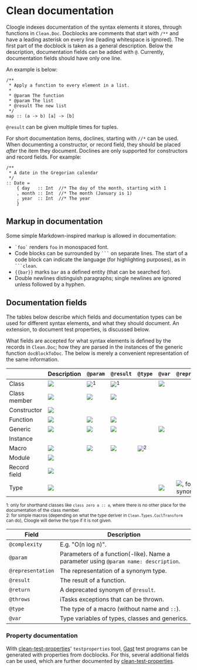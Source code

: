 # Clean documentation
Cloogle indexes documentation of the syntax elements it stores, through
functions in `Clean.Doc`. Docblocks are comments that start with `/**` and have
a leading asterisk on every line (leading whitespace is ignored). The first
part of the docblock is taken as a general description. Below the description,
documentation fields can be added with `@`. Currently, documentation fields
should have only one line.

An example is below:

```clean
/**
 * Apply a function to every element in a list.
 *
 * @param The function
 * @param The list
 * @result The new list
 */
map :: (a -> b) [a] -> [b]
```

`@result` can be given multiple times for tuples.

For short documentation items, doclines, starting with `//*` can be used. When
documenting a constructor, or record field, they should be placed *after* the
item they document. Doclines are only supported for constructors and record
fields. For example:

```clean
/**
 * A date in the Gregorian calendar
 */
:: Date =
	{ day   :: Int  //* The day of the month, starting with 1
	, month :: Int  //* The month (January is 1)
	, year  :: Int  //* The year
	}
```

## Markup in documentation

Some simple Markdown-inspired markup is allowed in documentation:

- `` `foo` `` renders `foo` in monospaced font.
- Code blocks can be surrounded by `` ``` `` on separate lines. The start of a
  code block can indicate the language (for highlighting purposes), as in
  `` ```clean ``.
- `{{bar}}` marks `bar` as a defined entity (that can be searched for).
- Double newlines distinguish paragraphs; single newlines are ignored unless
  followed by a hyphen.

## Documentation fields

The tables below describe which fields and documentation types can be used for
different syntax elements, and what they should document. An extension, to
document test properties, is discussed below.

What fields are accepted for what syntax elements is defined by the records in
`Clean.Doc`; how they are parsed in the instances of the generic function
`docBlockToDoc`. The below is merely a convenient representation of the same
information.

|              | Description | `@param` | `@result` | `@type` | `@var` | `@representation` | `@throws` | `@complexity`
|--------------|-------------|----------|-----------|---------|--------|-------------------|-----------|--------------
| Class        | ![][y]      | ![][y]<sup>1</sup> | ![][y]<sup>1</sup> | | ![][y]          |           |
| Class member | ![][y]      | ![][y]   | ![][y]    |         |        |                   | ![][y]    | ![][y]
| Constructor  | ![][y]      |          |           |         |        |                   |           |
| Function     | ![][y]      | ![][y]   | ![][y]    |         |        |                   | ![][y]    | ![][y]
| Generic      | ![][y]      | ![][y]   | ![][y]    |         | ![][y] |                   |           |
| Instance     |             |          |           |         |        |                   |           |
| Macro        | ![][y]      | ![][y]   | ![][y]    | ![][y]<sup>2</sup> | |               |           |
| Module       | ![][y]      |          |           |         |        |                   |           |
| Record field | ![][y]      |          |           |         |        |                   |           |
| Type         | ![][y]      |          |           |         | ![][y] | ![][y], for type synonyms |   |

<sup>1: only for shorthand classes like `class zero a :: a`, where there is no
other place for the documentation of the class member.</sup>  
<sup>2: for simple macros (depending on what the type deriver in
`Clean.Types.CoclTransform` can do), Cloogle will derive the type if it is not
given.</sup>

| Field             | Description
|-------------------|-------------
| `@complexity`     | E.g. "O(n log n)".
| `@param`          | Parameters of a function(-like). Name a parameter using `@param name: description`.
| `@representation` | The representation of a synonym type.
| `@result`         | The result of a function.
| `@return`         | A deprecated synonym of `@result`.
| `@throws`         | iTasks exceptions that can be thrown.
| `@type`           | The type of a macro (without name and `::`).
| `@var`            | Type variables of types, classes and generics.

### Property documentation

With [clean-test-properties][]' `testproperties` tool, [Gast][] test programs
can be generated with properties from docblocks. For this, several additional
fields can be used, which are further documented by [clean-test-properties][].

[clean-test-properties]: https://gitlab.science.ru.nl/clean-and-itasks/clean-test-properties
[Gast]: https://gitlab.science.ru.nl/clean-and-itasks/gast

[y]: http://i.stack.imgur.com/iro5J.png

